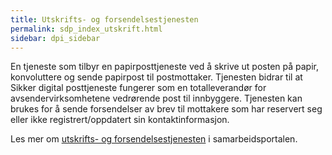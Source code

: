 ```yaml
---
title: Utskrifts- og forsendelsestjenesten
permalink: sdp_index_utskrift.html
sidebar: dpi_sidebar
---
```


En tjeneste som tilbyr en papirposttjeneste ved å skrive ut posten på
papir, konvoluttere og sende papirpost til postmottaker.  Tjenesten bidrar til at Sikker digital posttjeneste fungerer som en
totalleverandør for avsendervirksomhetene vedrørende post til innbyggere.  Tjenesten kan brukes for å sende forsendelser av brev til mottakere som har reservert seg eller ikke registrert/oppdatert sin
kontaktinformasjon.

Les mer om [utskrifts- og forsendelsestjenesten](https://samarbeid.digdir.no/digital-postkasse/utskrifts-og-forsendelsestjenesten/644) i samarbeidsportalen.
